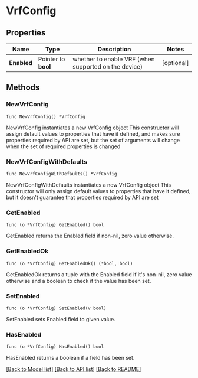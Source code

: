 # VrfConfig

## Properties

Name | Type | Description | Notes
------------ | ------------- | ------------- | -------------
**Enabled** | Pointer to **bool** | whether to enable VRF (when supported on the device) | [optional] 

## Methods

### NewVrfConfig

`func NewVrfConfig() *VrfConfig`

NewVrfConfig instantiates a new VrfConfig object
This constructor will assign default values to properties that have it defined,
and makes sure properties required by API are set, but the set of arguments
will change when the set of required properties is changed

### NewVrfConfigWithDefaults

`func NewVrfConfigWithDefaults() *VrfConfig`

NewVrfConfigWithDefaults instantiates a new VrfConfig object
This constructor will only assign default values to properties that have it defined,
but it doesn't guarantee that properties required by API are set

### GetEnabled

`func (o *VrfConfig) GetEnabled() bool`

GetEnabled returns the Enabled field if non-nil, zero value otherwise.

### GetEnabledOk

`func (o *VrfConfig) GetEnabledOk() (*bool, bool)`

GetEnabledOk returns a tuple with the Enabled field if it's non-nil, zero value otherwise
and a boolean to check if the value has been set.

### SetEnabled

`func (o *VrfConfig) SetEnabled(v bool)`

SetEnabled sets Enabled field to given value.

### HasEnabled

`func (o *VrfConfig) HasEnabled() bool`

HasEnabled returns a boolean if a field has been set.


[[Back to Model list]](../README.md#documentation-for-models) [[Back to API list]](../README.md#documentation-for-api-endpoints) [[Back to README]](../README.md)


